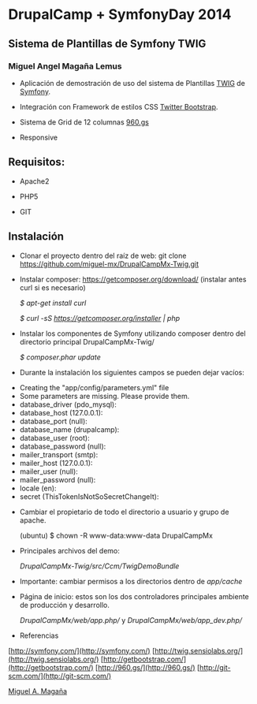 DrupalCamp + SymfonyDay 2014
============================

Sistema de Plantillas de Symfony TWIG
-------------------------------------

### Miguel Angel Magaña Lemus


* Aplicación de demostración de uso del sistema de Plantillas [TWIG][2] de [Symfony][1].

* Integración con Framework de estilos CSS [Twitter Bootstrap][3].

* Sistema de Grid de 12 columnas [960.gs][4]

* Responsive


Requisitos:
----------

* Apache2

* PHP5

* GIT


Instalación
-----------

* Clonar el proyecto dentro del raíz de web: git clone https://github.com/miguel-mx/DrupalCampMx-Twig.git

* Instalar composer: https://getcomposer.org/download/ (instalar antes curl si es necesario)

    *$ apt-get install curl*

    *$ curl -sS https://getcomposer.org/installer | php*

* Instalar los componentes de Symfony utilizando composer dentro del directorio principal DrupalCampMx-Twig/

    *$ composer.phar update*

* Durante la instalación los siguientes campos se pueden dejar vacíos:

- Creating the "app/config/parameters.yml" file
- Some parameters are missing. Please provide them.
- database_driver (pdo_mysql):
- database_host (127.0.0.1):
- database_port (null):
- database_name (drupalcamp):
- database_user (root):
- database_password (null):
- mailer_transport (smtp):
- mailer_host (127.0.0.1):
- mailer_user (null):
- mailer_password (null):
- locale (en):
- secret (ThisTokenIsNotSoSecretChangeIt):

* Cambiar el propietario de todo el directorio a usuario y grupo de apache.

    (ubuntu) $ chown -R www-data:www-data DrupalCampMx

* Principales archivos del demo:

    *DrupalCampMx-Twig/src/Ccm/TwigDemoBundle*

* Importante: cambiar permisos a los directorios dentro de *app/cache*

* Página de inicio: estos son los dos controladores principales ambiente de producción y desarrollo.

    *DrupalCampMx/web/app.php/*   y  *DrupalCampMx/web/app_dev.php/*


* Referencias

[http://symfony.com/](http://symfony.com/)
[http://twig.sensiolabs.org/](http://twig.sensiolabs.org/)
[http://getbootstrap.com/](http://getbootstrap.com/)
[http://960.gs/](http://960.gs/)
[http://git-scm.com/](http://git-scm.com/)

[1]:  http://symfony.com/
[2]:  http://twig.sensiolabs.org/
[3]:  http://getbootstrap.com/
[4]:  http://960.gs/

[Miguel A. Magaña](miguel@matmor.unam.mx)